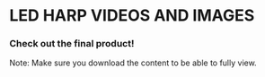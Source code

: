 # LED HARP VIDEOS AND IMAGES 

### Check out the final product! 

Note: Make sure you download the content to be able to fully view. 
